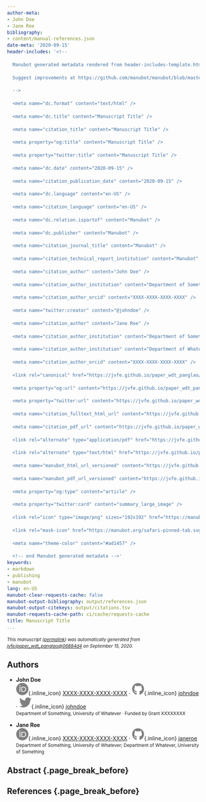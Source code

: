 ```yaml
---
author-meta:
- John Doe
- Jane Roe
bibliography:
- content/manual-references.json
date-meta: '2020-09-15'
header-includes: '<!--

  Manubot generated metadata rendered from header-includes-template.html.

  Suggest improvements at https://github.com/manubot/manubot/blob/master/manubot/process/header-includes-template.html

  -->

  <meta name="dc.format" content="text/html" />

  <meta name="dc.title" content="Manuscript Title" />

  <meta name="citation_title" content="Manuscript Title" />

  <meta property="og:title" content="Manuscript Title" />

  <meta property="twitter:title" content="Manuscript Title" />

  <meta name="dc.date" content="2020-09-15" />

  <meta name="citation_publication_date" content="2020-09-15" />

  <meta name="dc.language" content="en-US" />

  <meta name="citation_language" content="en-US" />

  <meta name="dc.relation.ispartof" content="Manubot" />

  <meta name="dc.publisher" content="Manubot" />

  <meta name="citation_journal_title" content="Manubot" />

  <meta name="citation_technical_report_institution" content="Manubot" />

  <meta name="citation_author" content="John Doe" />

  <meta name="citation_author_institution" content="Department of Something, University of Whatever" />

  <meta name="citation_author_orcid" content="XXXX-XXXX-XXXX-XXXX" />

  <meta name="twitter:creator" content="@johndoe" />

  <meta name="citation_author" content="Jane Roe" />

  <meta name="citation_author_institution" content="Department of Something, University of Whatever" />

  <meta name="citation_author_institution" content="Department of Whatever, University of Something" />

  <meta name="citation_author_orcid" content="XXXX-XXXX-XXXX-XXXX" />

  <link rel="canonical" href="https://jvfe.github.io/paper_wdt_panglao/" />

  <meta property="og:url" content="https://jvfe.github.io/paper_wdt_panglao/" />

  <meta property="twitter:url" content="https://jvfe.github.io/paper_wdt_panglao/" />

  <meta name="citation_fulltext_html_url" content="https://jvfe.github.io/paper_wdt_panglao/" />

  <meta name="citation_pdf_url" content="https://jvfe.github.io/paper_wdt_panglao/manuscript.pdf" />

  <link rel="alternate" type="application/pdf" href="https://jvfe.github.io/paper_wdt_panglao/manuscript.pdf" />

  <link rel="alternate" type="text/html" href="https://jvfe.github.io/paper_wdt_panglao/v/06884d42447788331ffb9a4310b49ee15a109423/" />

  <meta name="manubot_html_url_versioned" content="https://jvfe.github.io/paper_wdt_panglao/v/06884d42447788331ffb9a4310b49ee15a109423/" />

  <meta name="manubot_pdf_url_versioned" content="https://jvfe.github.io/paper_wdt_panglao/v/06884d42447788331ffb9a4310b49ee15a109423/manuscript.pdf" />

  <meta property="og:type" content="article" />

  <meta property="twitter:card" content="summary_large_image" />

  <link rel="icon" type="image/png" sizes="192x192" href="https://manubot.org/favicon-192x192.png" />

  <link rel="mask-icon" href="https://manubot.org/safari-pinned-tab.svg" color="#ad1457" />

  <meta name="theme-color" content="#ad1457" />

  <!-- end Manubot generated metadata -->'
keywords:
- markdown
- publishing
- manubot
lang: en-US
manubot-clear-requests-cache: false
manubot-output-bibliography: output/references.json
manubot-output-citekeys: output/citations.tsv
manubot-requests-cache-path: ci/cache/requests-cache
title: Manuscript Title
...
```







<small><em>
This manuscript
([permalink](https://jvfe.github.io/paper_wdt_panglao/v/06884d42447788331ffb9a4310b49ee15a109423/))
was automatically generated
from [jvfe/paper_wdt_panglao@06884d4](https://github.com/jvfe/paper_wdt_panglao/tree/06884d42447788331ffb9a4310b49ee15a109423)
on September 15, 2020.
</em></small>

## Authors



+ **John Doe**<br>
    ![ORCID icon](images/orcid.svg){.inline_icon}
    [XXXX-XXXX-XXXX-XXXX](https://orcid.org/XXXX-XXXX-XXXX-XXXX)
    · ![GitHub icon](images/github.svg){.inline_icon}
    [johndoe](https://github.com/johndoe)
    · ![Twitter icon](images/twitter.svg){.inline_icon}
    [johndoe](https://twitter.com/johndoe)<br>
  <small>
     Department of Something, University of Whatever
     · Funded by Grant XXXXXXXX
  </small>

+ **Jane Roe**<br>
    ![ORCID icon](images/orcid.svg){.inline_icon}
    [XXXX-XXXX-XXXX-XXXX](https://orcid.org/XXXX-XXXX-XXXX-XXXX)
    · ![GitHub icon](images/github.svg){.inline_icon}
    [janeroe](https://github.com/janeroe)<br>
  <small>
     Department of Something, University of Whatever; Department of Whatever, University of Something
  </small>



## Abstract {.page_break_before}




## References {.page_break_before}

<!-- Explicitly insert bibliography here -->
<div id="refs"></div>
